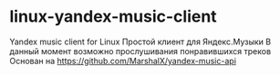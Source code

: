 # linux-yandex-music-client
Yandex music client for Linux
Простой клиент для Яндекс.Музыки
В данный момент возможно прослушивания понравившихся треков
Основан на https://github.com/MarshalX/yandex-music-api